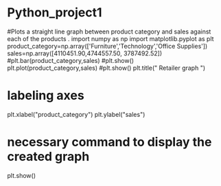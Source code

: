 # Python_project1
 #Plots a straight line graph between product category and sales against each of the products .
import numpy as np
import matplotlib.pyplot as plt
product_category=np.array(['Furniture','Technology','Office Supplies'])
sales=np.array([4110451.90,4744557.50, 3787492.52])
#plt.bar(product_category,sales)
#plt.show()
plt.plot(product_category,sales)
#plt.show()
plt.title(" Retailer graph ")

# labeling axes
plt.xlabel("product_category")
plt.ylabel("sales")

# necessary command to display the created graph
plt.show()
